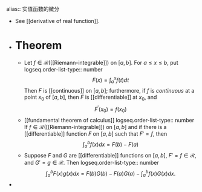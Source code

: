 alias:: 实值函数的微分

- See [[derivative of real function]].
- # Theorem
	- Let $f\in\mathscr{R}$([[Riemann-integrable]]) on $[a, b]$. For $a\leq x \leq b$, put 
	  logseq.order-list-type:: number
	  $$F(x)=\int_{a}^{x}f(t)dt$$ 
	  Then $F$ is [[continuous]] on $[a, b]$; 
	  furthermore, if $f$ is *continuous* at a point $x_0$ of $[a,b]$, then $F$ is [[differentiable]] at $x_0$, and 
	  $$F^{\prime}(x_0)=f(x_0)$$
	- [[fundamental theorem of calculus]]
	  logseq.order-list-type:: number
	  If $f\in \mathscr{R}$([[Riemann-integrable]]) on $[a, b]$ and if there is
	  a [[differentiable]] function $F$ on $[a, b]$ such that $F' = f$, then
	  $$\int_{a}^bf(x)dx=F(b)-F(a)$$
	- Suppose $F$ and $G$ are [[differentiable]] functions on $[a, b]$, $F' = f\in\mathscr{R}$, and $G' = g\in\mathscr{R}$. Then
	  logseq.order-list-type:: number
	  $$\int_a^bF(x)g(x)dx=F(b)G(b)-F(a)G(a)-\int_a^bf(x)G(x)dx.$$
-